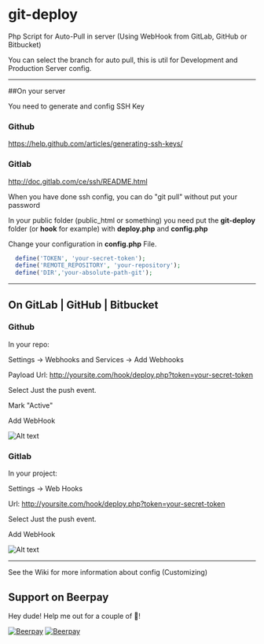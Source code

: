 # git-deploy
Php Script for Auto-Pull in server (Using WebHook from GitLab, GitHub or Bitbucket)

You can select the branch for auto pull, this is util for Development and Production Server config.

---

##On your server

You need to generate and config SSH Key

### Github

https://help.github.com/articles/generating-ssh-keys/

### Gitlab 

http://doc.gitlab.com/ce/ssh/README.html

When you have done ssh config, you can do "git pull" without put your password

In your public folder (public_html or something) you need put the __git-deploy__ folder (or __hook__ for example) with __deploy.php__ and __config.php__

Change your configuration in __config.php__  File.

```PHP
  define('TOKEN', 'your-secret-token'); 
  define('REMOTE_REPOSITORY', 'your-repository');
  define('DIR','your-absolute-path-git'); 
```

---

## On GitLab | GitHub | Bitbucket

### Github 

In your repo:

Settings -> Webhooks and Services -> Add Webhooks

Payload Url: http://yoursite.com/hook/deploy.php?token=your-secret-token

Select Just the push event.

Mark "Active"

Add WebHook

![Alt text](https://lh3.googleusercontent.com/3JdfqcpD_Z26mxYHZSqxFXpGbjJI9gZ5R6ukFkKaI18VJD5OUcig9ejibIN2Z5PCIlx0Uss7Q4Tqz9eeovU52TEW7r0kCxTUvfumTFcVcQJ6qRXDN_2VGiE28s2iNTB_5BfjHUGvuJPw-4HXmNpPuklRTZCJfIZW9_a0MGA3F-plxUyWr14fslb1T585sakdoy2um9noDCCjoq0-IGrWtu5OjMfeFoy2rZd3ukHcyZUFZpW2E5I6in5sCXE8TlwNZn1P5zrpdKkUr-3oUcmX5WEr-sYISP8-vdh7fCu5BGNVZ5OKyvxQRbOq1q-1RVGZr8AccTU2rP8FA3vIfXe1_arIC0hzjeC1lzeQWshXjcwlP-WvMu3E7kpnezF1J1H4XxCWpJTbvPn7zAMIdL_k_WttMqyg3h05gEOPiDIsMorL2fddErSGfT50YlSx4YmWbxI5Hula-bTUviwGNP4wGAWHtiEcL2YtaZ6GLK6YrS9n5kV98or1P_P4p2aCmdBivY52oHGMJsubCrHI2qPC44iHf_i24KLiONVmD6orXkY=w996-h630-no "Optional title")

### Gitlab

In your project:

Settings -> Web Hooks  

Url: http://yoursite.com/hook/deploy.php?token=your-secret-token

Select Just the push event. 

Add WebHook

![Alt text](https://lh3.googleusercontent.com/ChFTifUafMA7DocGldkkIgqVDPRvSKgjeFWNu4NbNSCmiZxkFmZHhRBUFwSV5WmkDfBxGjn5FVW9PVRPi2kzFn1MM3S0EWVPavNTKx1UwDdKL2kZiFQzsIyawhIqGHfwMWxMsdANZ8RP7bnGXu9SxN7cAIwWFYCx7b0RNTgVjrPZzFzwHU_Cwb0YXmfgiQgGHKypZDEiFgwqWjqPja1AtckGX9dzG894jC7ecQFxCOBeCzveYbL8RG9_xb2fj2fqJu79WzBVqKuyILU00qsoglWBWYvEJLYC3VDpKba-OsomnRTkGqcnNaErrM_NR_URvOcs4CLZkOgZK0Cztj3wEdY5h8kfAdSfCWlki9Y0RAU0Xh7UUAhRWsQESsHNpi5uES22GO-oWoHf_uQ_297g9CRpbMPv4quWpYezvX-SbqHJy-o8ywVilvmcvRD2eSexwM6CH2ERPGwhwcJLbNu5AGsSnjNoVFCQaaffyMMFVwczGE0KrmOTQgwFcJM8HazA0X8tvPLnOgUwej_cLRKnI7T9Wpal-2sBCfkJ16Teu9U=w1234-h611-no "Optional title")

---

See the Wiki for more information about config (Customizing)








## Support on Beerpay
Hey dude! Help me out for a couple of :beers:!

[![Beerpay](https://beerpay.io/vicenteguerra/git-deploy/badge.svg?style=beer-square)](https://beerpay.io/vicenteguerra/git-deploy)  [![Beerpay](https://beerpay.io/vicenteguerra/git-deploy/make-wish.svg?style=flat-square)](https://beerpay.io/vicenteguerra/git-deploy?focus=wish)